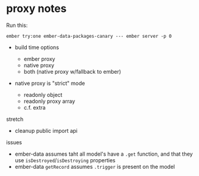 # proxy notes

Run this:

`ember try:one ember-data-packages-canary --- ember server -p 0`

- build time options

  - ember proxy
  - native proxy
  - both (native proxy w/fallback to ember)

- native proxy is "strict" mode
  - readonly object
  - readonly proxy array
  - c.f. extra

stretch

- cleanup public import api

issues

- ember-data assumes taht all model's have a `.get` function, and that they use `isDestroyed`/`isDestroying` properties
- ember-data `getRecord` assumes `.trigger` is present on the model
